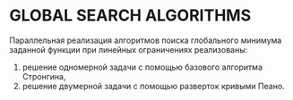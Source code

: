 # GLOBAL SEARCH ALGORITHMS
 Параллельная реализация алгоритмов поиска глобального минимума заданной функции при линейных ограничениях
  реализованы:
   1) решение одномерной задачи с помощью базового алгоритма Стронгина,
   2) решение двумерной задачи с помощью разверток кривыми Пеано.
